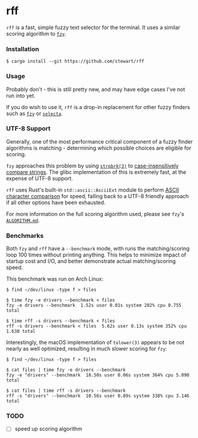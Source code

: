 # rff

`rff` is a fast, simple fuzzy text selector for the terminal. It uses a similar
scoring algorithm to [`fzy`][fzy].

### Installation

    $ cargo install --git https://github.com/stewart/rff

### Usage

Probably don't - this is still pretty new, and may have edge cases I've not run into yet.

If you do wish to use it, `rff` is a drop-in replacement for other fuzzy finders such as [`fzy`][fzy] or [`selecta`][selecta].

### UTF-8 Support

Generally, one of the most performance critical component of a fuzzy finder algorithms is matching - determining which possible choices are eligible for scoring.

`fzy` approaches this problem by using [`strpbrk(3)`][strpbrk] to [case-insensitively compare strings][fzy-match]. The glibc implementation of this is extremely fast, at the expense of UTF-8 support.

`rff` uses Rust's built-in `std::ascii::AsciiExt` module to perform [ASCII character comparison][rff-match] for speed, falling back to a UTF-8 friendly approach if all other options have been exhausted.

For more information on the full scoring algorithm used, please see `fzy`'s [`ALGORITHM.md`][fzy-algo].

### Benchmarks

Both `fzy` and `rff` have a `--benchmark` mode, with runs the matching/scoring loop 100 times without printing anything.
This helps to minimize impact of startup cost and I/O, and better demonstrate actual matching/scoring speed.

This benchmark was run on Arch Linux:

    $ find ~/dev/linux -type f > files

    $ time fzy -e drivers --benchmark < files
    fzy -e drivers --benchmark  1.52s user 0.01s system 202% cpu 0.755 total

    $ time rff -s drivers --benchmark < files
    rff -s drivers --benchmark < files  5.62s user 0.13s system 352% cpu 1.630 total

Interestingly, the macOS implementation of `tolower(3)` appears to be not nearly as well optimized, resulting in much slower scoring for `fzy`:

    $ find ~/dev/linux -type f > files

    $ cat files | time fzy -e drivers --benchmark
    fzy -e "drivers" --benchmark  18.50s user 0.06s system 364% cpu 5.090 total

    $ cat files | time rff -s drivers --benchmark
    rff -s "drivers" --benchmark  10.56s user 0.09s system 338% cpu 3.146 total

### TODO

- [ ] speed up scoring algorithm

[fzy]: https://github.com/jhawthorn/fzy
[fzy-algo]: https://github.com/jhawthorn/fzy/blob/master/ALGORITHM.md
[fzy-match]: https://github.com/jhawthorn/fzy/blob/9d16ab4997ce6eb211ff3fdf06275d3f6bf5ebdc/src/match.c#L13-L28
[rff-match]: https://github.com/stewart/rff/blob/8a35ca735e2e7a09277e3718fcc34472943c40d8/src/fuzzy/mod.rs#L37-L43
[selecta]: https://github.com/garybernhardt/selecta
[strpbrk]: https://linux.die.net/man/3/strpbrk
